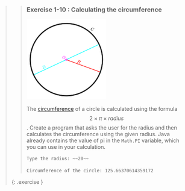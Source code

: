 >>### Exercise 1-10 : Calculating the circumference
>>![circumference](images/exercise/week1/10_circumference.png?right)
>>
>>The [circumference](https://en.wikipedia.org/wiki/Circumference) of a circle is calculated using the formula $$2 \times \pi \times radius$$. Create a program that asks the user for the radius and then calculates the circumference using the given radius. Java already contains the value of pi in the `Math.PI` variable, which you can use in your calculation.
>>
>>```output
>>Type the radius: ~~20~~
>>
>>Circumference of the circle: 125.66370614359172
>>```
>{: .exercise }